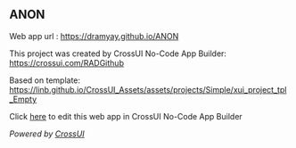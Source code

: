 ## ANON
Web app url : https://dramyay.github.io/ANON

This project was created by CrossUI No-Code App Builder: https://crossui.com/RADGithub

Based on template: https://linb.github.io/CrossUI_Assets/assets/projects/Simple/xui_project_tpl_Empty

Click [here](https://crossui.com/RADGithub/#!from=github&owner=dramyay&repo=ANON) to edit this web app in CrossUI No-Code App Builder

<i>Powered by [CrossUI](https://crossui.com)</i>
